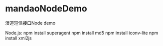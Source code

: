 # mandaoNodeDemo
漫道短信接口Node demo


Node.js:
npm install superagent
npm install md5
npm install iconv-lite
npm install xml2js
